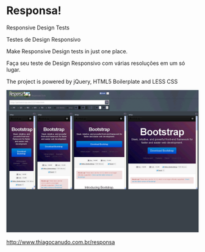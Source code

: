 Responsa!
=========

Responsive Design Tests

Testes de Design Responsivo

Make Responsive Design tests in just one place.

Faça seu teste de Design Responsivo com várias resoluções em um só lugar.

The project is powered by jQuery, HTML5 Boilerplate and LESS CSS

![Responsa screen shot](images/demo.gif)

http://www.thiagocanudo.com.br/responsa